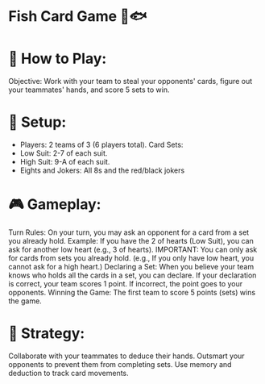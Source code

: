 # Fish Card Game 🎴🐟

# 📖 How to Play:

Objective: Work with your team to steal your opponents' cards, figure out your teammates' hands, and score 5 sets to win.
# 🏁 Setup:
- Players: 2 teams of 3 (6 players total).
Card Sets:
- Low Suit: 2-7 of each suit.
- High Suit: 9-A of each suit.
- Eights and Jokers: All 8s and the red/black jokers
# 🎮 Gameplay:
Turn Rules:
On your turn, you may ask an opponent for a card from a set you already hold.
Example: If you have the 2 of hearts (Low Suit), you can ask for another low heart (e.g., 3 of hearts).
IMPORTANT: You can only ask for cards from sets you already hold.
(e.g., If you only have low heart, you cannot ask for a high heart.)
Declaring a Set:
When you believe your team knows who holds all the cards in a set, you can declare.
If your declaration is correct, your team scores 1 point.
If incorrect, the point goes to your opponents.
Winning the Game:
The first team to score 5 points (sets) wins the game.
# 🤝 Strategy:
Collaborate with your teammates to deduce their hands.
Outsmart your opponents to prevent them from completing sets.
Use memory and deduction to track card movements.
